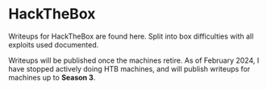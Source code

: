# HackTheBox

Writeups for HackTheBox are found here. Split into box difficulties with all exploits used documented.&#x20;

Writeups will be published once the machines retire. As of February 2024, I have stopped actively doing HTB machines, and will publish writeups for machines up to **Season 3**.